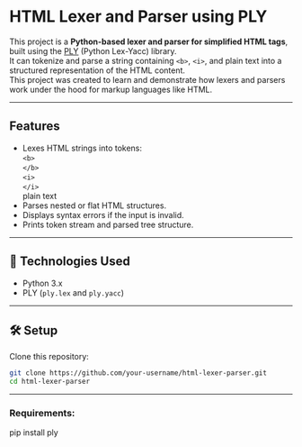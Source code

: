 # HTML Lexer and Parser using PLY
This project is a **Python-based lexer and parser for simplified HTML tags**, built using the [PLY](https://www.dabeaz.com/ply/) (Python Lex-Yacc) library.  
It can tokenize and parse a string containing `<b>`, `<i>`, and plain text into a structured representation of the HTML content.  
This project was created to learn and demonstrate how lexers and parsers work under the hood for markup languages like HTML.

---
## Features
- Lexes HTML strings into tokens:  
   `<b>`  
   `</b>`  
   `<i>`  
   `</i>`  
   plain text  
- Parses nested or flat HTML structures.
- Displays syntax errors if the input is invalid.
- Prints token stream and parsed tree structure.

---

## 🧰 Technologies Used
- Python 3.x
- PLY (`ply.lex` and `ply.yacc`)
---

## 🛠️ Setup

Clone this repository:
```bash
git clone https://github.com/your-username/html-lexer-parser.git
cd html-lexer-parser
```
---

### Requirements:
pip install ply
